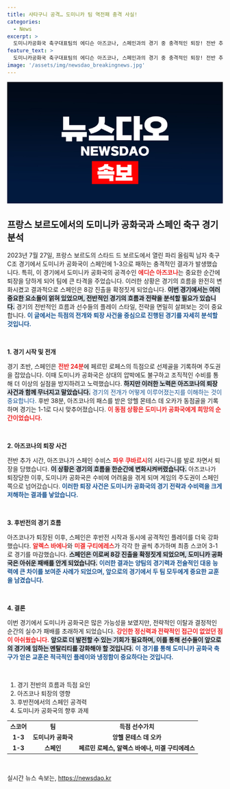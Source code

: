 ```yaml
---
title: 사타구니 공격… 도미니카 팀 역전패 충격 사실!
categories:
  - News
excerpt: >
  도미니카공화국 축구대표팀의 에디슨 아즈코나, 스페인과의 경기 중 충격적인 퇴장! 전반 추가시간 사타구니를 가격해 레드카드로 퇴장당한 아즈코나, 그의 행동이 팀에 미친 영향은? 클릭하여 자세히 알아보세요!
feature_text: >
  도미니카공화국 축구대표팀의 에디슨 아즈코나, 스페인과의 경기 중 충격적인 퇴장! 전반 추가시간 사타구니를 가격해 레드카드로 퇴장당한 아즈코나, 그의 행동이 팀에 미친 영향은? 클릭하여 자세히 알아보세요!
image: '/assets/img/newsdao_breakingnews.jpg'
---
```


<p><img src="/assets/img/newsdao_breakingnews.jpg" alt="implanttips 속보" /></p>

<h2 data-ke-size="size26">프랑스 보르도에서의 도미니카 공화국과 스페인 축구 경기 분석</h2>

<p data-ke-size="size16">2023년 7월 27일, 프랑스 보르도의 스타드 드 보르도에서 열린 파리 올림픽 남자 축구 C조 경기에서 도미니카 공화국이 스페인에 1-3으로 패하는 충격적인 결과가 발생했습니다. 특히, 이 경기에서 도미니카 공화국의 공격수인 <b><span style="color: #ee2323;">에디슨 아즈코나</span></b>는 중요한 순간에 퇴장을 당하게 되어 팀에 큰 타격을 주었습니다. 이러한 상황은 경기의 흐름을 완전히 변화시켰고 결과적으로 스페인은 8강 진출을 확정짓게 되었습니다. <b><span style="background-color: #21538527;">이번 경기에서는 여러 중요한 요소들이 얽혀 있었으며, 전반적인 경기의 흐름과 전략을 분석할 필요가 있습니다.</span></b> 경기의 전반적인 흐름과 선수들의 플레이 스타일, 전략을 면밀히 살펴보는 것이 중요합니다. <b><span style="color: #1a5490;">이 글에서는 득점의 전개와 퇴장 사건을 중심으로 진행된 경기를 자세히 분석할 것입니다.</span></b></p>

<p data-ke-size="size16">&nbsp;</p>

<p><b>1. 경기 시작 및 전개</b></p>

<p data-ke-size="size16">경기 초반, 스페인은 <b><span style="color: #ee2323;">전반 24분</span></b>에 페르민 로페스의 득점으로 선제골을 기록하며 주도권을 잡았습니다. 이때 도미니카 공화국은 상대의 압박에도 불구하고 조직적인 수비를 통해 더 이상의 실점을 방지하려고 노력했습니다. <b><span style="background-color: #21538527;">하지만 이러한 노력은 아즈코나의 퇴장 사건과 함께 무너지고 말았습니다.</span></b> </b><span style="color: #1a5490;">경기의 전개가 어떻게 이루어졌는지를 이해하는 것이 중요합니다.</span></b> 후반 38분, 아즈코나의 패스를 받은 앙헬 몬테스 데 오카가 동점골을 기록하며 경기는 1-1로 다시 맞추어졌습니다. <b><span style="color: #ee2323;">이 동점 상황은 도미니카 공화국에게 희망의 순간이었습니다.</span></b></p>

<p data-ke-size="size16">&nbsp;</p>

<p><b>2. 아즈코나의 퇴장 사건</b></p>

<p data-ke-size="size16">전반 추가 시간, 아즈코나가 스페인 수비스 <b><span style="color: #ee2323;">파우 쿠바르시</span></b>의 사타구니를 발로 차면서 퇴장을 당했습니다. <b><span style="background-color: #21538527;">이 상황은 경기의 흐름을 한순간에 변화시켜버렸습니다.</span></b> 아즈코나가 퇴장당한 이후, 도미니카 공화국은 수비에 어려움을 겪게 되며 게임의 주도권이 스페인 쪽으로 넘어갔습니다. <b><span style="color: #1a5490;">이러한 퇴장 사건은 도미니카 공화국의 경기 전략과 수비력을 크게 저해하는 결과를 낳았습니다.</span></b></p>

<p data-ke-size="size16">&nbsp;</p>

<p><b>3. 후반전의 경기 흐름</b></p>

<p data-ke-size="size16">아즈코나가 퇴장된 이후, 스페인은 후반전 시작과 동시에 공격적인 플레이를 더욱 강화했습니다. <b><span style="color: #ee2323;">알렉스 바에나</span></b>와 <b><span style="color: #ee2323;">미겔 구티에레스</span></b>가 각각 한 골씩 추가하며 최종 스코어 3-1로 경기를 마감했습니다. <b><span style="background-color: #21538527;">스페인은 이로써 8강 진출을 확정짓게 되었으며, 도미니카 공화국은 아쉬운 패배를 안게 되었습니다.</span></b> <b><span style="color: #1a5490;">이러한 결과는 양팀의 경기력과 전술적인 대응 능력에 큰 차이를 보여준 사례가 되었으며, 앞으로의 경기에서 두 팀 모두에게 중요한 교훈을 남겼습니다.</span></b> </p>

<p data-ke-size="size16">&nbsp;</p>

<p><b>4. 결론</b></p>

<p data-ke-size="size16">이번 경기에서 도미니카 공화국은 많은 가능성을 보였지만, 전략적인 이탈과 결정적인 순간의 실수가 패배를 초래하게 되었습니다. <b><span style="color: #ee2323;">강인한 정신력과 전략적인 접근이 없었던 점이 아쉬웠습니다.</span></b> <b><span style="background-color: #21538527;">앞으로 더 발전할 수 있는 기회가 필요하며, 이를 통해 선수들이 앞으로의 경기에 임하는 멘탈리티를 강화해야 할 것입니다.</span></b> <b><span style="color: #1a5490;">이 경기를 통해 도미니카 공화국 축구가 얻은 교훈은 적극적인 플레이와 냉정함이 중요하다는 것입니다.</span></b></p>

<p data-ke-size="size16">&nbsp;</p>

<ol>

<li>경기 전반의 흐름과 득점 요인</li>
<li>아즈코나 퇴장의 영향</li>
<li>후반전에서의 스페인 공격력</li>
<li>도미니카 공화국의 향후 과제</li>

</ol>

<table style="border-collapse: collapse; width: 100%;">

<tr>

<td style="text-align: center; height: 17px;"><b>스코어</b></td>

<td style="text-align: center; height: 17px;"><b>팀</b></td>

<td style="text-align: center; height: 17px;"><b>득점 선수가치</b></td>

</tr>

<tr>

<td style="text-align: center; height: 17px;"><b>1-3</b></td>

<td style="text-align: center; height: 17px;"><b>도미니카 공화국</b></td>

<td style="text-align: center; height: 17px;"><b>앙헬 몬테스 데 오카</b></td>

</tr>

<tr>

<td style="text-align: center; height: 17px;"><b>1-3</b></td>

<td style="text-align: center; height: 17px;"><b>스페인</b></td>

<td style="text-align: center; height: 17px;"><b>페르민 로페스, 알렉스 바에나, 미겔 구티에레스</b></td>

</tr>

</table>

<p data-ke-size="size16">&nbsp;</p>
실시간 뉴스 속보는, <a href="https://newsdao.kr" rel="dofollow">https://newsdao.kr</a>


